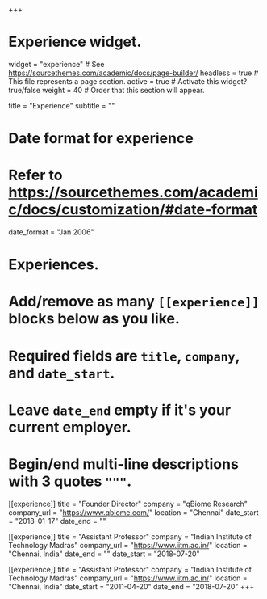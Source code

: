 +++
# Experience widget.
widget = "experience"  # See https://sourcethemes.com/academic/docs/page-builder/
headless = true  # This file represents a page section.
active = true  # Activate this widget? true/false
weight = 40  # Order that this section will appear.

title = "Experience"
subtitle = ""

# Date format for experience
#   Refer to https://sourcethemes.com/academic/docs/customization/#date-format
date_format = "Jan 2006"

# Experiences.
#   Add/remove as many `[[experience]]` blocks below as you like.
#   Required fields are `title`, `company`, and `date_start`.
#   Leave `date_end` empty if it's your current employer.
#   Begin/end multi-line descriptions with 3 quotes `"""`.
[[experience]]
  title = "Founder Director"
  company = "qBiome Research"
  company_url = "https://www.qbiome.com/"
  location = "Chennai"
  date_start = "2018-01-17"
  date_end = ""

[[experience]]
  title = "Assistant Professor"
  company = "Indian Institute of Technology Madras"
  company_url = "https://www.iitm.ac.in/"
  location = "Chennai, India"
  date_end = ""
  date_start = "2018-07-20"

[[experience]]
  title = "Assistant Professor"
  company = "Indian Institute of Technology Madras"
  company_url = "https://www.iitm.ac.in/"
  location = "Chennai, India"
  date_start = "2011-04-20"
  date_end = "2018-07-20"
+++
